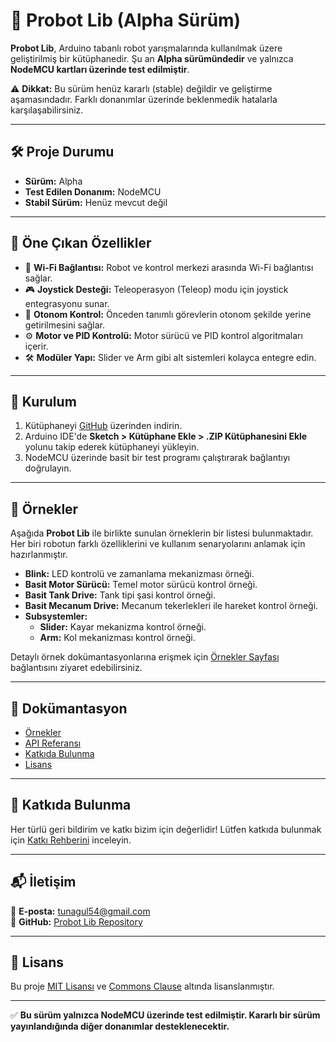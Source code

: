 # 🚀 Probot Lib (Alpha Sürüm)

**Probot Lib**, Arduino tabanlı robot yarışmalarında kullanılmak üzere geliştirilmiş bir kütüphanedir. Şu an **Alpha sürümündedir** ve yalnızca **NodeMCU kartları üzerinde test edilmiştir**.

⚠️ **Dikkat:** Bu sürüm henüz kararlı (stable) değildir ve geliştirme aşamasındadır. Farklı donanımlar üzerinde beklenmedik hatalarla karşılaşabilirsiniz.

---

## 🛠️ **Proje Durumu**

- **Sürüm:** Alpha  
- **Test Edilen Donanım:** NodeMCU  
- **Stabil Sürüm:** Henüz mevcut değil  

---

## 🚦 **Öne Çıkan Özellikler**

- 📡 **Wi-Fi Bağlantısı:** Robot ve kontrol merkezi arasında Wi-Fi bağlantısı sağlar.  
- 🎮 **Joystick Desteği:** Teleoperasyon (Teleop) modu için joystick entegrasyonu sunar.  
- 🤖 **Otonom Kontrol:** Önceden tanımlı görevlerin otonom şekilde yerine getirilmesini sağlar.  
- ⚙️ **Motor ve PID Kontrolü:** Motor sürücü ve PID kontrol algoritmaları içerir.  
- 🛠️ **Modüler Yapı:** Slider ve Arm gibi alt sistemleri kolayca entegre edin.  

---

## 📑 **Kurulum**

1. Kütüphaneyi [GitHub](https://github.com/tunapro1234/probot_lib) üzerinden indirin.  
2. Arduino IDE'de **Sketch > Kütüphane Ekle > .ZIP Kütüphanesini Ekle** yolunu takip ederek kütüphaneyi yükleyin.  
3. NodeMCU üzerinde basit bir test programı çalıştırarak bağlantıyı doğrulayın.

---

## 📂 **Örnekler**

Aşağıda **Probot Lib** ile birlikte sunulan örneklerin bir listesi bulunmaktadır. Her biri robotun farklı özelliklerini ve kullanım senaryolarını anlamak için hazırlanmıştır.

- **Blink:** LED kontrolü ve zamanlama mekanizması örneği.  
- **Basit Motor Sürücü:** Temel motor sürücü kontrol örneği.  
- **Basit Tank Drive:** Tank tipi şasi kontrol örneği.  
- **Basit Mecanum Drive:** Mecanum tekerlekleri ile hareket kontrol örneği.  
- **Subsystemler:**  
   - **Slider:** Kayar mekanizma kontrol örneği.  
   - **Arm:** Kol mekanizması kontrol örneği.  

Detaylı örnek dokümantasyonlarına erişmek için [Örnekler Sayfası](https://tunapro1234.github.io/probot_lib/examples/) bağlantısını ziyaret edebilirsiniz.

---

## 📂 **Dokümantasyon**

- [Örnekler](https://tunapro1234.github.io/probot_lib/examples/)
- [API Referansı](https://tunapro1234.github.io/probot_lib/API/)
- [Katkıda Bulunma](https://tunapro1234.github.io/probot_lib/contributing/)
- [Lisans](https://tunapro1234.github.io/probot_lib/LICENSE/)

---

## 🤝 **Katkıda Bulunma**

Her türlü geri bildirim ve katkı bizim için değerlidir! Lütfen katkıda bulunmak için [Katkı Rehberini](https://github.com/tunapro1234/probot_lib/blob/main/docs/contributing.md) inceleyin.

---

## 📬 **İletişim**

📧 **E-posta:** [tunagul54@gmail.com](mailto:tunagul54@gmail.com)  
🐙 **GitHub:** [Probot Lib Repository](https://github.com/tunapro1234/probot_lib)

---

## 📜 **Lisans**

Bu proje [MIT Lisansı](https://github.com/tunapro1234/probot_lib/blob/main/docs/LICENSE.md) ve [Commons Clause](https://github.com/tunapro1234/probot_lib/blob/main/docs/LICENSE.md) altında lisanslanmıştır.

---

✅ **Bu sürüm yalnızca NodeMCU üzerinde test edilmiştir. Kararlı bir sürüm yayınlandığında diğer donanımlar desteklenecektir.**

